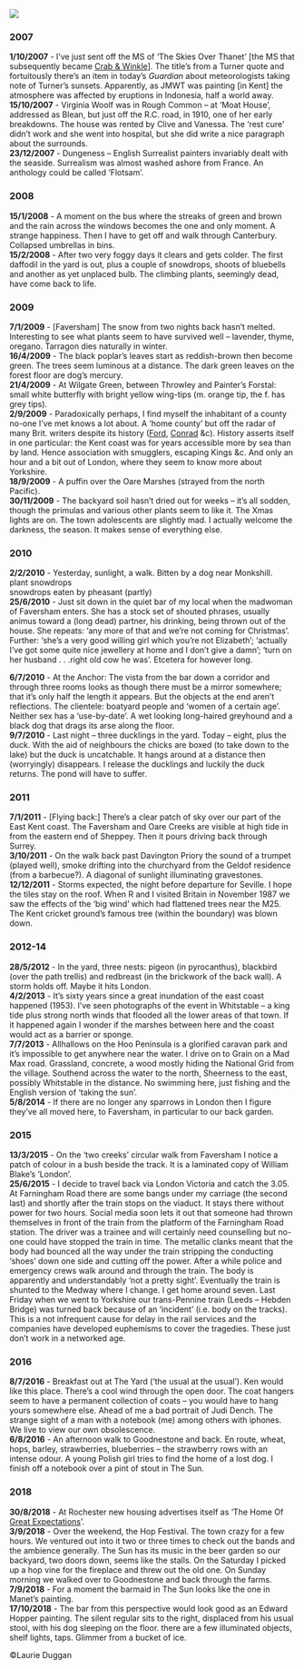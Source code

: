 <a href="https://dev.visual-essays.app"><img src="https://dev-visual-essays.netlify.app/images/ve-button.png"/></a>
<param attribution="Faversham across Ham Marshes © Astrid Stilma" author="Laurie Duggan" banner="images/Faversham across Ham Marshes 1.jpeg" layout="vtl" title="Journal Extracts 2007-2018" ve-config/>

<param aliases="Thanet" eid="Q1752642" ve-entity/>
<param aliases="Rough Common" eid="Q7370806" ve-entity/>
<param aliases="Moat House" eid="Q26621065" ve-entity/>
<param aliases="Blean" eid="Q2741069" ve-entity/>
<param aliases="Dungeness" eid="Q911577" ve-entity/>
<param aliases="Canterbury" eid="Q29303" ve-entity/>
<param aliases="Faversham" eid="Q1000115" ve-entity/>
<param aliases="Wilgate Green" eid="Q26321951" ve-entity/>
<param aliases="Throwley" eid="Q2621037" ve-entity/>
<param aliases="Painters Forstal" eid="Q7125067" ve-entity/>
<param aliases="Oare Marshes" eid="Q7074367" ve-entity/>
<param aliases="Monkshill" eid="Q26587075" ve-entity/>
<param aliases="The Anchor" eid="Q26627972" ve-entity/>
<param aliases="Sheppey" eid="Q1500299" ve-entity/>
<param aliases="Davington Priory" eid="Q5241797" ve-entity/>
<param aliases="M25" eid="Q19872" ve-entity/>
<param aliases="Whitstable" eid="Q964785" ve-entity/>
<param aliases="Allhallows" eid="Q2927534" ve-entity/>
<param aliases="Hoo Peninsula" eid="Q1321596" ve-entity/>
<param aliases="Grain" eid="Q55590041" ve-entity/>
<param aliases="Sheerness" eid="Q1003196" ve-entity/>
<param aliases="Medway" eid="Q797782" ve-entity/>
<param aliases="river Medway" eid="Q1434222" ve-entity/>
<param aliases="Goodnestone" eid="Q5583495" ve-entity/>
<param aliases="Rochester" eid="Q507517" ve-entity/>

### 2007
**1/10/2007**  -   I’ve just sent off the MS of ‘The Skies Over Thanet’ [the MS that subsequently became [Crab &amp; Winkle](/21c/21c-crab-and-winkle)]. The title’s from a Turner quote and fortuitously there’s an item in today’s _Guardian_ about meteorologists taking note of Turner’s sunsets. Apparently, as JMWT was painting [in Kent] the atmosphere was affected by eruptions in Indonesia, half a world away.   
**15/10/2007**  -   Virginia Woolf was in Rough Common – at ‘Moat House’, addressed as Blean, but just off the R.C. road, in 1910, one of her early breakdowns. The house was rented by Clive and Vanessa. The ‘rest cure’ didn’t work and she went into hospital, but she did write a nice paragraph about the surrounds.   
**23/12/2007**  -   Dungeness – English Surrealist painters invariably dealt with the seaside. Surrealism was almost washed ashore from France. An anthology could be called ‘Flotsam’.
<param center="Q1752642" primary ve-map zoom="10"/>
<param ve-image-v2 manifest="https://iiif.juncture-digital.org/wc:Joseph_Mallord_William_Turner_%281775-1851%29_-_Margate_-_T03876_-_Tate.jpg/manifest.json">

### 2008
**15/1/2008** -   A moment on the bus where the streaks of green and brown and the rain across the windows becomes the one and only moment. A strange happiness. Then I have to get off and walk through Canterbury. Collapsed umbrellas in bins.   
**15/2/2008**  -  After two very foggy days it clears and gets colder. The first daffodil in the yard is out, plus a couple of snowdrops, shoots of bluebells and another as yet unplaced bulb. The climbing plants, seemingly dead, have come back to life.
<param center="Q29303" primary ve-map zoom="10"/>
<param ve-image-v2 manifest="https://iiif.juncture-digital.org/wc:Canterbury_bus_interchange_-_geograph.org.uk_-_2910956.jpg/manifest.json">

### 2009
**7/1/2009** - [Faversham] The snow from two nights back hasn’t melted. Interesting to see what plants seem to have survived well – lavender, thyme, oregano. Tarragon dies naturally in winter.   
**16/4/2009** - The black poplar’s leaves start as reddish-brown then become green. The trees seem luminous at a distance. The dark green leaves on the forest floor are dog’s mercury.    
**21/4/2009** - At Wilgate Green, between Throwley and Painter’s Forstal: small white butterfly with bright yellow wing-tips (m. orange tip, the f. has grey tips).   
**2/9/2009** - Paradoxically perhaps, I find myself the inhabitant of a county no-one I’ve met knows a lot about. A ‘home county’ but off the radar of many Brit. writers despite its history ([Ford](/20c/20c-fordmadoxford-biography), [Conrad](/19c/19c-conrad-biography) &amp;c). History asserts itself in one particular: the Kent coast was for years accessible more by sea than by land. Hence association with smugglers, escaping Kings &amp;c. And only an hour and a bit out of London, where they seem to know more about Yorkshire.   
**18/9/2009** -  A puffin over the Oare Marshes (strayed from the north Pacific).   
**30/11/2009** - The backyard soil hasn’t dried out for weeks – it’s all sodden, though the primulas and various other plants seem to like it. The Xmas lights are on. The town adolescents are slightly mad. I actually welcome the darkness, the season. It makes sense of everything else.   
<param center="Q7074367" primary ve-map zoom="10"/>
<param ve-image-v2 manifest="https://iiif.juncture-digital.org/gh:kent-map/images/21c/Oare Marshes.jpeg/manifest.json">

### 2010
**2/2/2010** - Yesterday, sunlight, a walk. Bitten by a dog near Monkshill.   
plant snowdrops   
snowdrops eaten by pheasant (partly)   
**25/6/2010** - Just sit down in the quiet bar of my local when the madwoman of Faversham enters. She has a stock set of shouted phrases, usually animus toward a (long dead) partner, his drinking, being thrown out of the house. She repeats: ‘any more of that and we’re not coming for Christmas’. Further: ‘she’s a very good willing girl which you’re not Elizabeth’; ‘actually I’ve got some quite nice jewellery at home and I don’t give a damn’; ‘turn on her husband . . .right old cow he was’. Etcetera for however long.
<param center="Q1000115" primary ve-map zoom="10"/>
<param ve-image-v2 manifest="https://iiif.juncture-digital.org/wc:Footpath_on_Monkshill_Road_-_geograph.org.uk_-_1559327.jpg/manifest.json">

**6/7/2010** - At the Anchor: The vista from the bar down a corridor and through three rooms looks as though there must be a mirror somewhere; that it’s only half the length it appears. But the objects at the end aren’t reflections. The clientele: boatyard people and ‘women of a certain age’. Neither sex has a ‘use-by-date’. A wet looking long-haired greyhound and a black dog that drags its arse along the floor.    
**9/7/2010** -  Last night – three ducklings in the yard. Today – eight, plus the duck. With the aid of neighbours the chicks are boxed (to take down to the lake) but the duck is uncatchable. It hangs around at a distance then (worryingly) disappears. I release the ducklings and luckily the duck returns. The pond will have to suffer.   
<param center="Q26627972" primary ve-map zoom="10"/>
<param ve-image-v2 manifest="https://iiif.juncture-digital.org/wc:The_Anchor_Public_House%2C_Faversham_-_geograph.org.uk_-_1728967.jpg/manifest.json">

### 2011
**7/1/2011** - [Flying back:] There’s a clear patch of sky over our part of the East Kent coast. The Faversham and Oare Creeks are visible at high tide in from the eastern end of Sheppey. Then it pours driving back through Surrey.   
**3/10/2011** - On the walk back past Davington Priory the sound of a trumpet (played well), smoke drifting into the churchyard from the Geldof residence (from a barbecue?). A diagonal of sunlight illuminating gravestones.   
**12/12/2011** - Storms expected, the night before departure for Seville. I hope the tiles stay on the roof. When R and I visited Britain in November 1987 we saw the effects of the ‘big wind’ which had flattened trees near the M25. The Kent cricket ground’s famous tree (within the boundary) was blown down.   
<param center="Q5241797" primary ve-map zoom="10"/>
<param ve-image-v2 manifest="https://iiif.juncture-digital.org/wc:The_church_of_St.Mary_Magdalen%2C_Davington_-_geograph.org.uk_-_1276737.jpg/manifest.json">

### 2012-14
**28/5/2012** - In the yard, three nests: pigeon (in pyrocanthus), blackbird (over the path trellis) and redbreast (in the brickwork of the back wall). A storm holds off. Maybe it hits London.    
**4/2/2013** - It’s sixty years since a great inundation of the east coast happened (1953). I’ve seen photographs of the event in Whitstable – a king tide plus strong north winds that flooded all the lower areas of that town. If it happened again I wonder if the marshes between here and the coast would act as a barrier or sponge.   
**7/7/2013** - Allhallows on the Hoo Peninsula is a glorified caravan park and it’s impossible to get anywhere near the water. I drive on to Grain on a Mad Max road. Grassland, concrete, a wood mostly hiding the National Grid from the village. Southend across the water to the north, Sheerness to the east, possibly Whitstable in the distance. No swimming here, just fishing and the English version of ‘taking the sun’.   
**5/8/2014** - If there are no longer any sparrows in London then I figure they’ve all moved here, to Faversham, in particular to our back garden.
<param center="Q1321596" primary ve-map zoom="10"/>
<param ve-image-v2 manifest="https://iiif.juncture-digital.org/wc:Country_road_on_the_Hoo_Peninsula_-_geograph.org.uk_-_44200.jpg/manifest.json">

### 2015
**13/3/2015** - On the ‘two creeks’ circular walk from Faversham I notice a patch of colour in a bush beside the track. It is a laminated copy of William Blake’s ‘London’.   
**25/6/2015** - I decide to travel back via London Victoria and catch the 3.05. At Farningham Road there are some bangs under my carriage (the second last) and shortly after the train stops on the viaduct. It stays there without power for two hours. Social media soon lets it out that someone had thrown themselves in front of the train from the platform of the Farningham Road station. The driver was a trainee and will certainly need counselling but no-one could have stopped the train in time. The metallic clanks meant that the body had bounced all the way under the train stripping the conducting ‘shoes’ down one side and cutting off the power. After a while police and emergency crews walk around and through the train. The body is apparently and understandably ‘not a pretty sight’. Eventually the train is shunted to the Medway where I change. I get home around seven. Last Friday when we went to Yorkshire our trans-Pennine train (Leeds – Hebden Bridge) was turned back because of an ‘incident’ (i.e. body on the tracks). This is a not infrequent cause for delay in the rail services and the companies have developed euphemisms to cover the tragedies. These just don’t work in a networked age.
<param center="Q1000115" primary ve-map zoom="10"/>
<param ve-image-v2 manifest="https://iiif.juncture-digital.org/wc:Faversham_Station_%2816485929108%29.jpg/manifest.json">

### 2016
**8/7/2016** - Breakfast out at The Yard (‘the usual at the usual’). Ken would like this place. There’s a cool wind through the open door. The coat hangers seem to have a permanent collection of coats – you would have to hang yours somewhere else. Ahead of me a bad portrait of Judi Dench. The strange sight of a man with a notebook (me) among others with iphones. We live to view our own obsolescence.   
**6/8/2016** - An afternoon walk to Goodnestone and back. En route, wheat, hops, barley, strawberries, blueberries – the strawberry rows with an intense odour. A young Polish girl tries to find the home of a lost dog. I finish off a notebook over a pint of stout in The Sun.    
<param center="Q5583495" primary ve-map zoom="10"/>

### 2018
**30/8/2018** - At Rochester new housing advertises itself as ‘The Home Of [Great Expectations](/dickens/great-expectations-curated-walk)’.   
**3/9/2018** - Over the weekend, the Hop Festival. The town crazy for a few hours. We ventured out into it two or three times to check out the bands and the ambience generally. The Sun has its music in the beer garden so our backyard, two doors down, seems like the stalls. On the Saturday I picked up a hop vine for the fireplace and threw out the old one. On Sunday morning we walked over to Goodnestone and back through the farms.   
**7/9/2018** - For a moment the barmaid in The Sun looks like the one in Manet’s painting.   
**17/10/2018** - The bar from this perspective would look good as an Edward Hopper painting. The silent regular sits to the right, displaced from his usual stool, with his dog sleeping on the floor. there are a few illuminated objects, shelf lights, taps. Glimmer from a bucket of ice.    
<param center="Q507517" primary ve-map zoom="10"/>
<param ve-image-v2 manifest="https://iiif.juncture-digital.org/wc:Edouard_Manet%2C_A_Bar_at_the_Folies-Berg%C3%A8re.jpg/manifest.json">

©Laurie Duggan

